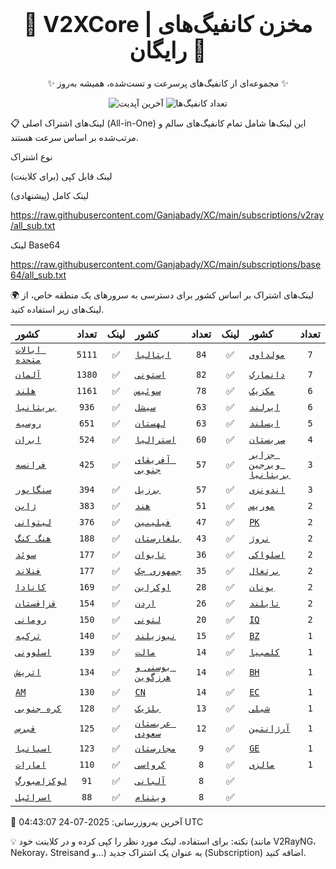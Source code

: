 <div align="center">
<h1 style="font-size: 2.5em; font-weight: bold;">🚀 V2XCore | مخزن کانفیگ‌های رایگان 🚀</h1>
<p>✨ مجموعه‌ای از کانفیگ‌های پرسرعت و تست‌شده، همیشه به‌روز ✨</p>

<p>
<img src="https://img.shields.io/badge/Updated-2025-07-24 04:43:07 UTC-blue?style=for-the-badge&logo=github" alt="آخرین آپدیت">
<img src="https://img.shields.io/badge/Configs-25753-green?style=for-the-badge&logo=serverless" alt="تعداد کانفیگ‌ها">
</p>
</div>

📋 لینک‌های اشتراک اصلی (All-in-One)
این لینک‌ها شامل تمام کانفیگ‌های سالم و مرتب‌شده بر اساس سرعت هستند.

نوع اشتراک

لینک قابل کپی (برای کلاینت)

لینک کامل (پیشنهادی)

https://raw.githubusercontent.com/Ganjabady/XC/main/subscriptions/v2ray/all_sub.txt

لینک Base64

https://raw.githubusercontent.com/Ganjabady/XC/main/subscriptions/base64/all_sub.txt

🌍 لینک‌های اشتراک بر اساس کشور
برای دسترسی به سرورهای یک منطقه خاص، از لینک‌های زیر استفاده کنید.

| کشور | تعداد | لینک | کشور | تعداد | لینک | کشور | تعداد | لینک |
| :--- | :---: | :---: | :--- | :---: | :---: | :--- | :---: | :---: |
| [`ایالات متحده`](https://raw.githubusercontent.com/Ganjabady/XC/main/subscriptions/regions/US.txt) | `5111` | ✅ | [`ایتالیا`](https://raw.githubusercontent.com/Ganjabady/XC/main/subscriptions/regions/IT.txt) | `84` | ✅ | [`مولداوی`](https://raw.githubusercontent.com/Ganjabady/XC/main/subscriptions/regions/MD.txt) | `7` | ✅ |
| [`آلمان`](https://raw.githubusercontent.com/Ganjabady/XC/main/subscriptions/regions/DE.txt) | `1380` | ✅ | [`استونی`](https://raw.githubusercontent.com/Ganjabady/XC/main/subscriptions/regions/EE.txt) | `82` | ✅ | [`دانمارک`](https://raw.githubusercontent.com/Ganjabady/XC/main/subscriptions/regions/DK.txt) | `7` | ✅ |
| [`هلند`](https://raw.githubusercontent.com/Ganjabady/XC/main/subscriptions/regions/NL.txt) | `1161` | ✅ | [`سوئیس`](https://raw.githubusercontent.com/Ganjabady/XC/main/subscriptions/regions/CH.txt) | `78` | ✅ | [`مکزیک`](https://raw.githubusercontent.com/Ganjabady/XC/main/subscriptions/regions/MX.txt) | `6` | ✅ |
| [`بریتانیا`](https://raw.githubusercontent.com/Ganjabady/XC/main/subscriptions/regions/GB.txt) | `936` | ✅ | [`سیشل`](https://raw.githubusercontent.com/Ganjabady/XC/main/subscriptions/regions/SC.txt) | `63` | ✅ | [`ایرلند`](https://raw.githubusercontent.com/Ganjabady/XC/main/subscriptions/regions/IE.txt) | `6` | ✅ |
| [`روسیه`](https://raw.githubusercontent.com/Ganjabady/XC/main/subscriptions/regions/RU.txt) | `651` | ✅ | [`لهستان`](https://raw.githubusercontent.com/Ganjabady/XC/main/subscriptions/regions/PL.txt) | `63` | ✅ | [`ایسلند`](https://raw.githubusercontent.com/Ganjabady/XC/main/subscriptions/regions/IS.txt) | `5` | ✅ |
| [`ایران`](https://raw.githubusercontent.com/Ganjabady/XC/main/subscriptions/regions/IR.txt) | `524` | ✅ | [`استرالیا`](https://raw.githubusercontent.com/Ganjabady/XC/main/subscriptions/regions/AU.txt) | `60` | ✅ | [`صربستان`](https://raw.githubusercontent.com/Ganjabady/XC/main/subscriptions/regions/RS.txt) | `4` | ✅ |
| [`فرانسه`](https://raw.githubusercontent.com/Ganjabady/XC/main/subscriptions/regions/FR.txt) | `425` | ✅ | [`آفریقای جنوبی`](https://raw.githubusercontent.com/Ganjabady/XC/main/subscriptions/regions/ZA.txt) | `57` | ✅ | [`جزایر ویرجین بریتانیا`](https://raw.githubusercontent.com/Ganjabady/XC/main/subscriptions/regions/VG.txt) | `3` | ✅ |
| [`سنگاپور`](https://raw.githubusercontent.com/Ganjabady/XC/main/subscriptions/regions/SG.txt) | `394` | ✅ | [`برزیل`](https://raw.githubusercontent.com/Ganjabady/XC/main/subscriptions/regions/BR.txt) | `57` | ✅ | [`اندونزی`](https://raw.githubusercontent.com/Ganjabady/XC/main/subscriptions/regions/ID.txt) | `3` | ✅ |
| [`ژاپن`](https://raw.githubusercontent.com/Ganjabady/XC/main/subscriptions/regions/JP.txt) | `383` | ✅ | [`هند`](https://raw.githubusercontent.com/Ganjabady/XC/main/subscriptions/regions/IN.txt) | `51` | ✅ | [`موریس`](https://raw.githubusercontent.com/Ganjabady/XC/main/subscriptions/regions/MU.txt) | `2` | ✅ |
| [`لیتوانی`](https://raw.githubusercontent.com/Ganjabady/XC/main/subscriptions/regions/LT.txt) | `376` | ✅ | [`فیلیپین`](https://raw.githubusercontent.com/Ganjabady/XC/main/subscriptions/regions/PH.txt) | `47` | ✅ | [`PK`](https://raw.githubusercontent.com/Ganjabady/XC/main/subscriptions/regions/PK.txt) | `2` | ✅ |
| [`هنگ کنگ`](https://raw.githubusercontent.com/Ganjabady/XC/main/subscriptions/regions/HK.txt) | `188` | ✅ | [`بلغارستان`](https://raw.githubusercontent.com/Ganjabady/XC/main/subscriptions/regions/BG.txt) | `43` | ✅ | [`نروژ`](https://raw.githubusercontent.com/Ganjabady/XC/main/subscriptions/regions/NO.txt) | `2` | ✅ |
| [`سوئد`](https://raw.githubusercontent.com/Ganjabady/XC/main/subscriptions/regions/SE.txt) | `177` | ✅ | [`تایوان`](https://raw.githubusercontent.com/Ganjabady/XC/main/subscriptions/regions/TW.txt) | `36` | ✅ | [`اسلواکی`](https://raw.githubusercontent.com/Ganjabady/XC/main/subscriptions/regions/SK.txt) | `2` | ✅ |
| [`فنلاند`](https://raw.githubusercontent.com/Ganjabady/XC/main/subscriptions/regions/FI.txt) | `177` | ✅ | [`جمهوری چک`](https://raw.githubusercontent.com/Ganjabady/XC/main/subscriptions/regions/CZ.txt) | `35` | ✅ | [`پرتغال`](https://raw.githubusercontent.com/Ganjabady/XC/main/subscriptions/regions/PT.txt) | `2` | ✅ |
| [`کانادا`](https://raw.githubusercontent.com/Ganjabady/XC/main/subscriptions/regions/CA.txt) | `169` | ✅ | [`اوکراین`](https://raw.githubusercontent.com/Ganjabady/XC/main/subscriptions/regions/UA.txt) | `28` | ✅ | [`یونان`](https://raw.githubusercontent.com/Ganjabady/XC/main/subscriptions/regions/GR.txt) | `2` | ✅ |
| [`قزاقستان`](https://raw.githubusercontent.com/Ganjabady/XC/main/subscriptions/regions/KZ.txt) | `154` | ✅ | [`اردن`](https://raw.githubusercontent.com/Ganjabady/XC/main/subscriptions/regions/JO.txt) | `26` | ✅ | [`تایلند`](https://raw.githubusercontent.com/Ganjabady/XC/main/subscriptions/regions/TH.txt) | `2` | ✅ |
| [`رومانی`](https://raw.githubusercontent.com/Ganjabady/XC/main/subscriptions/regions/RO.txt) | `150` | ✅ | [`لتونی`](https://raw.githubusercontent.com/Ganjabady/XC/main/subscriptions/regions/LV.txt) | `20` | ✅ | [`IQ`](https://raw.githubusercontent.com/Ganjabady/XC/main/subscriptions/regions/IQ.txt) | `2` | ✅ |
| [`ترکیه`](https://raw.githubusercontent.com/Ganjabady/XC/main/subscriptions/regions/TR.txt) | `140` | ✅ | [`نیوزیلند`](https://raw.githubusercontent.com/Ganjabady/XC/main/subscriptions/regions/NZ.txt) | `15` | ✅ | [`BZ`](https://raw.githubusercontent.com/Ganjabady/XC/main/subscriptions/regions/BZ.txt) | `1` | ✅ |
| [`اسلوونی`](https://raw.githubusercontent.com/Ganjabady/XC/main/subscriptions/regions/SI.txt) | `139` | ✅ | [`مالت`](https://raw.githubusercontent.com/Ganjabady/XC/main/subscriptions/regions/MT.txt) | `14` | ✅ | [`کلمبیا`](https://raw.githubusercontent.com/Ganjabady/XC/main/subscriptions/regions/CO.txt) | `1` | ✅ |
| [`اتریش`](https://raw.githubusercontent.com/Ganjabady/XC/main/subscriptions/regions/AT.txt) | `134` | ✅ | [`بوسنی و هرزگوین`](https://raw.githubusercontent.com/Ganjabady/XC/main/subscriptions/regions/BA.txt) | `14` | ✅ | [`BH`](https://raw.githubusercontent.com/Ganjabady/XC/main/subscriptions/regions/BH.txt) | `1` | ✅ |
| [`AM`](https://raw.githubusercontent.com/Ganjabady/XC/main/subscriptions/regions/AM.txt) | `130` | ✅ | [`CN`](https://raw.githubusercontent.com/Ganjabady/XC/main/subscriptions/regions/CN.txt) | `14` | ✅ | [`EC`](https://raw.githubusercontent.com/Ganjabady/XC/main/subscriptions/regions/EC.txt) | `1` | ✅ |
| [`کره جنوبی`](https://raw.githubusercontent.com/Ganjabady/XC/main/subscriptions/regions/KR.txt) | `128` | ✅ | [`بلژیک`](https://raw.githubusercontent.com/Ganjabady/XC/main/subscriptions/regions/BE.txt) | `13` | ✅ | [`شیلی`](https://raw.githubusercontent.com/Ganjabady/XC/main/subscriptions/regions/CL.txt) | `1` | ✅ |
| [`قبرس`](https://raw.githubusercontent.com/Ganjabady/XC/main/subscriptions/regions/CY.txt) | `125` | ✅ | [`عربستان سعودی`](https://raw.githubusercontent.com/Ganjabady/XC/main/subscriptions/regions/SA.txt) | `12` | ✅ | [`آرژانتین`](https://raw.githubusercontent.com/Ganjabady/XC/main/subscriptions/regions/AR.txt) | `1` | ✅ |
| [`اسپانیا`](https://raw.githubusercontent.com/Ganjabady/XC/main/subscriptions/regions/ES.txt) | `123` | ✅ | [`مجارستان`](https://raw.githubusercontent.com/Ganjabady/XC/main/subscriptions/regions/HU.txt) | `9` | ✅ | [`GE`](https://raw.githubusercontent.com/Ganjabady/XC/main/subscriptions/regions/GE.txt) | `1` | ✅ |
| [`امارات`](https://raw.githubusercontent.com/Ganjabady/XC/main/subscriptions/regions/AE.txt) | `110` | ✅ | [`کرواسی`](https://raw.githubusercontent.com/Ganjabady/XC/main/subscriptions/regions/HR.txt) | `8` | ✅ | [`مالزی`](https://raw.githubusercontent.com/Ganjabady/XC/main/subscriptions/regions/MY.txt) | `1` | ✅ |
| [`لوکزامبورگ`](https://raw.githubusercontent.com/Ganjabady/XC/main/subscriptions/regions/LU.txt) | `91` | ✅ | [`آلبانی`](https://raw.githubusercontent.com/Ganjabady/XC/main/subscriptions/regions/AL.txt) | `8` | ✅ |  |  |  |
| [`اسرائیل`](https://raw.githubusercontent.com/Ganjabady/XC/main/subscriptions/regions/IL.txt) | `88` | ✅ | [`ویتنام`](https://raw.githubusercontent.com/Ganjabady/XC/main/subscriptions/regions/VN.txt) | `8` | ✅ |  |  |  |


🔄 آخرین به‌روزرسانی: 2025-07-24 04:43:07 UTC

💡 نکته: برای استفاده، لینک مورد نظر را کپی کرده و در کلاینت خود (مانند V2RayNG، Nekoray، Streisand و...) به عنوان یک اشتراک جدید (Subscription) اضافه کنید.
